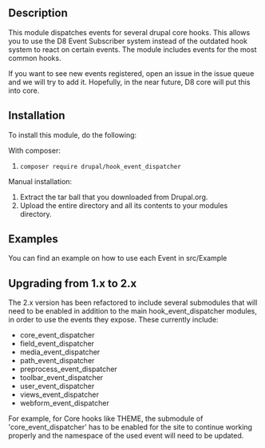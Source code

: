 Description
-----------
This module dispatches events for several drupal core hooks. This allows you to
use the D8 Event Subscriber system instead of the outdated hook system to react
on certain events. The module includes events for the most common hooks.

If you want to see new events registered, open an issue in the issue queue and
we will try to add it. Hopefully, in the near future, D8 core will put this
into core.

Installation
------------
To install this module, do the following:

With composer:
1. ```composer require drupal/hook_event_dispatcher```

Manual installation:
1. Extract the tar ball that you downloaded from Drupal.org.
2. Upload the entire directory and all its contents to your modules directory.

Examples
--------
You can find an example on how to use each Event in src/Example

Upgrading from 1.x to 2.x
------------------------
The 2.x version has been refactored to include several submodules that will
need to be enabled in addition to the main hook_event_dispatcher modules, in
order to use the events they expose. These currently include:

 - core_event_dispatcher
 - field_event_dispatcher
 - media_event_dispatcher
 - path_event_dispatcher
 - preprocess_event_dispatcher
 - toolbar_event_dispatcher
 - user_event_dispatcher
 - views_event_dispatcher
 - webform_event_dispatcher

For example, for Core hooks like THEME, the submodule of
'core_event_dispatcher' has to be enabled for the site to continue working
properly and the namespace of the used event will need to be updated.

